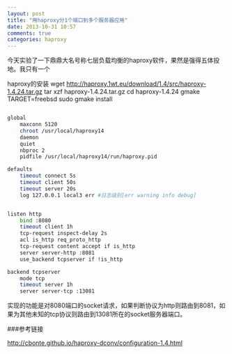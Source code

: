 ```yaml
---
layout: post
title: "用haproxy分1个端口到多个服务器应用"
date: 2013-10-31 10:57
comments: true
categories: haproxy
---
```

今天实验了一下鼎鼎大名号称七层负载均衡的haproxy软件，果然是强得五体投地。我只有一个

haproxy的安装
wget http://haproxy.1wt.eu/download/1.4/src/haproxy-1.4.24.tar.gz
tar xzf haproxy-1.4.24.tar.gz
cd haproxy-1.4.24
gmake TARGET=freebsd
sudo gmake install
```bash

global
    maxconn 5120
    chroot /usr/local/haproxy14
    daemon
    quiet
    nbproc 2
    pidfile /usr/local/haproxy14/run/haproxy.pid

defaults
    timeout connect 5s
    timeout client 50s
    timeout server 20s
    log 127.0.0.1 local3 err #日志级别[err warning info debug]


listen http
    bind :8080
    timeout client 1h
    tcp-request inspect-delay 2s
    acl is_http req_proto_http
    tcp-request content accept if is_http
    server server-http :8081
    use_backend tcpserver if !is_http

backend tcpserver
    mode tcp
    timeout server 1h
    server server-tcp :13081
```

实现的功能是对8080端口的socket请求，如果判断协议为http则路由到8081，如果为其他未知的tcp协议则路由到13081所在的socket服务器端口。

###参考链接

http://cbonte.github.io/haproxy-dconv/configuration-1.4.html
